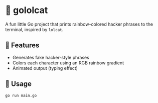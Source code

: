 # 🌈 gololcat

A fun little Go project that prints rainbow-colored hacker phrases to the terminal, inspired by `lolcat`.

## 🚀 Features

- Generates fake hacker-style phrases
- Colors each character using an RGB rainbow gradient
- Animated output (typing effect)

## 🧠 Usage

```bash
go run main.go